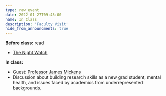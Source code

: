 ```yaml
---
type: raw_event
date: 2022-01-27T09:45:00
name: In Class
description: 'Faculty Visit'
hide_from_announcments: true
---
```


**Before class:** read
* [The Night Watch](https://www.usenix.org/system/files/1311_05-08_mickens.pdf)

**In class:**
* Guest: [Professor James Mickens](https://mickens.seas.harvard.edu/) 
* Discussion about building research skills as a new grad student, mental health, and issues faced by academics from underrepresented backgrounds.

